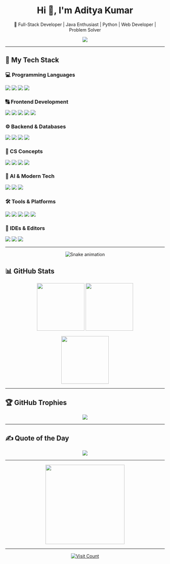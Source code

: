 <h1 align="center">Hi 👋, I'm Aditya Kumar</h1>
<p align="center">🚀 Full-Stack Developer | Java Enthusiast | Python | Web Developer | Problem Solver</p>
<div align="center">
  <img src="https://readme-typing-svg.herokuapp.com/?lines=Hello,+I'm+Aditya+Kumar;Java+Developer;Coding+is+❤️;Always+learning+new+things!&center=true&color=58A6FF&width=380&height=50" />
</div>

---

## 🚀 My Tech Stack

### 💻 Programming Languages
<p>
  <img src="https://img.shields.io/badge/Java-%23ED8B00.svg?style=for-the-badge&logo=openjdk&logoColor=white"/>
  <img src="https://img.shields.io/badge/C-%2300599C.svg?style=for-the-badge&logo=c&logoColor=white"/>
  <img src="https://img.shields.io/badge/C++-%2300599C.svg?style=for-the-badge&logo=c%2B%2B&logoColor=white"/>
  <img src="https://img.shields.io/badge/Python-%2314354C.svg?style=for-the-badge&logo=python&logoColor=white"/>
</p>

### 🔠 Frontend Development
<p>
  <img src="https://img.shields.io/badge/HTML5-%23E34F26.svg?style=for-the-badge&logo=html5&logoColor=white"/>
  <img src="https://img.shields.io/badge/CSS3-%231572B6.svg?style=for-the-badge&logo=css3&logoColor=white"/>
  <img src="https://img.shields.io/badge/JavaScript-%23F7DF1E.svg?style=for-the-badge&logo=javascript&logoColor=black"/>
  <img src="https://img.shields.io/badge/Bootstrap-%23563D7C.svg?style=for-the-badge&logo=bootstrap&logoColor=white"/>
  <img src="https://img.shields.io/badge/React-%2361DAFB.svg?style=for-the-badge&logo=react&logoColor=black"/>
</p>

### ⚙️ Backend & Databases
<p>
  <img src="https://img.shields.io/badge/Node.js-%23339933.svg?style=for-the-badge&logo=nodedotjs&logoColor=white"/>
  <img src="https://img.shields.io/badge/MongoDB-%2347A248.svg?style=for-the-badge&logo=mongodb&logoColor=white"/>
  <img src="https://img.shields.io/badge/MySQL-%2300f.svg?style=for-the-badge&logo=mysql&logoColor=white"/>
  <img src="https://img.shields.io/badge/JDBC-%23007396.svg?style=for-the-badge&logo=java&logoColor=white"/>
</p>

### 🧐 CS Concepts
<p>
  <img src="https://img.shields.io/badge/OOPs-%23FF9800.svg?style=for-the-badge&logo=java&logoColor=white"/>
  <img src="https://img.shields.io/badge/DSA-%2300BCD4.svg?style=for-the-badge&logo=codeforces&logoColor=white"/>
  <img src="https://img.shields.io/badge/SDLC-%23779586.svg?style=for-the-badge&logo=simpleicons&logoColor=white"/>
  <img src="https://img.shields.io/badge/OS-%232196F3.svg?style=for-the-badge&logo=linux&logoColor=white"/>
</p>

### 🧠 AI & Modern Tech
<p>
  <img src="https://img.shields.io/badge/Prompt%20Engineering-%235E5DF0.svg?style=for-the-badge&logo=openai&logoColor=white"/>
  <img src="https://img.shields.io/badge/AI-%2300C853.svg?style=for-the-badge&logo=ai&logoColor=white"/>
  <img src="https://img.shields.io/badge/SEO-%23FF5722.svg?style=for-the-badge&logo=google&logoColor=white"/>
</p>

### 🛠️ Tools & Platforms
<p>
  <img src="https://img.shields.io/badge/Git-%23F05032.svg?style=for-the-badge&logo=git&logoColor=white"/>
  <img src="https://img.shields.io/badge/GitHub-%23121011.svg?style=for-the-badge&logo=github&logoColor=white"/>
  <img src="https://img.shields.io/badge/Netlify-%2300C7B7.svg?style=for-the-badge&logo=netlify&logoColor=white"/>
  <img src="https://img.shields.io/badge/Postman-%23FF6C37.svg?style=for-the-badge&logo=postman&logoColor=white"/>
  <img src="https://img.shields.io/badge/NPM-%23CB3837.svg?style=for-the-badge&logo=npm&logoColor=white"/>
</p>

### 🛀 IDEs & Editors
<p>
  <img src="https://img.shields.io/badge/VS%20Code-%23007ACC.svg?style=for-the-badge&logo=visual-studio-code&logoColor=white"/>
  <img src="https://img.shields.io/badge/NetBeans-%233D9DF6.svg?style=for-the-badge&logo=apache-netbeans-ide&logoColor=white"/>
  <img src="https://img.shields.io/badge/Eclipse-%232C2255.svg?style=for-the-badge&logo=eclipseide&logoColor=white"/>
</p>

---

<div align="center">
  <img src="https://profile-readme-generator.com/assets/snake.svg" alt="Snake animation" />
</div>

## 📊 GitHub Stats
<p align="center">
  <img src="https://github-readme-stats.vercel.app/api?username=ADI-7065&theme=dark&hide_border=false&show_icons=true" height="150px"/>
  <img src="https://github-readme-stats.vercel.app/api/top-langs/?username=ADI-7065&layout=compact&theme=dark&hide_border=false" height="150px"/>
</p>
<p align="center">
  <img src="https://nirzak-streak-stats.vercel.app/?user=ADI-7065&theme=dark&hide_border=false" height="150px"/>
</p>

---

## 🏆 GitHub Trophies
<p align="center">
  <img src="https://github-profile-trophy.vercel.app/?username=ADI-7065&theme=radical&no-frame=true&margin-w=4"/>
</p>

---

## ✍️ Quote of the Day
<p align="center">
  <img src="https://quotes-github-readme.vercel.app/api?type=horizontal&theme=radical"/>
</p>

---

<div align="center">
  <img src="https://media.giphy.com/media/iIqmM5tTjmpOB9mpbn/giphy.gif" width="250" />
</div>

---

<p align="center">
  <a href="https://visitcount.itsvg.in">
    <img src="https://visitcount.itsvg.in/api?id=ADI-7065&icon=0&color=0" alt="Visit Count" />
  </a>
</p>
